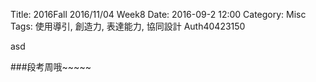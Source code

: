 Title: 2016Fall 2016/11/04 Week8
Date: 2016-09-2 12:00
Category: Misc
Tags: 使用導引, 創造力, 表達能力, 協同設計
Auth40423150

asd


###段考周哦~~~~~